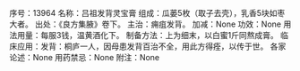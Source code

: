 序号：13964
名称：吕祖发背灵宝膏
组成：瓜蒌5枚（取子去壳），乳香5块如枣大者。
出处：《良方集腋》卷下。
主治：痈疽发背。
加减：None
功效：None
用法用量：每服3钱，温黄酒化下。
制备方法：上为细末，以白蜜1斤同熬成膏。
临床应用：发背：桐庐一人，因母患发背百治不全，用此方得痊，以传于世。
各家论述：None
用药禁忌：None
附注：None
